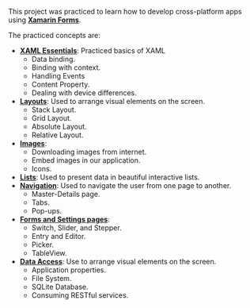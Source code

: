 This project was practiced to learn how to develop cross-platform apps using **[Xamarin Forms](https://dotnet.microsoft.com/apps/xamarin/xamarin-forms)**. 

The practiced concepts are:
- **[XAML Essentials](https://github.com/Ubaid45/XamarinForm_App/blob/master/HelloWorld/Basics)**: Practiced basics of XAML
     - Data binding.
     - Binding with context.
     - Handling Events
     - Content Property.
     - Dealing with device differences.
- **[Layouts](https://github.com/Ubaid45/XamarinForm_App/tree/master/HelloWorld/Exercises/Layout)**: Used to arrange visual elements on the screen.
     - Stack Layout.
     - Grid Layout.
     - Absolute Layout.
     - Relative Layout.
- **[Images](https://github.com/Ubaid45/XamarinForm_App/blob/master/HelloWorld/Exercises/Images)**: 
     - Downloading images from internet.
     - Embed images in our application.
     - Icons.
- **[Lists](https://github.com/Ubaid45/XamarinForm_App/blob/master/HelloWorld/Exercises/List)**: Used to present data in beautiful interactive lists.
- **[Navigation](https://github.com/Ubaid45/XamarinForm_App/blob/master/HelloWorld/Exercises/Navigation)**: Used to navigate the user from one page to another.
     - Master-Details page.
     - Tabs.
     - Pop-ups.
- **[Forms and Settings pages](https://github.com/Ubaid45/XamarinForm_App/blob/master/HelloWorld/Forms%20and%20Setting%20Pages)**:
     - Switch, Slider, and Stepper.
     - Entry and Editor.
     - Picker.
     - TableView.
- **[Data Access](https://github.com/Ubaid45/XamarinForm_App/blob/master/HelloWorld/Data%20Access)**: Use to arrange visual elements on the screen.
     - Application properties.
     - File System.
     - SQLite Database.
     - Consuming RESTful services.
